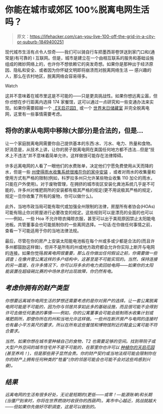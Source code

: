 # 你能在城市或郊区 100%脱离电网生活吗？

> 原文：<https://lifehacker.com/can-you-live-100-off-the-grid-in-a-city-or-suburb-1849400251>

现代城市生活有点令人惊奇——我们可以骑自行车把墨西哥卷饼送到家门口和(通常是)有可靠的 i 互联网。但是，城市是建立在一个由相互联系的服务和基础设施组成的微妙网络上的，也许你不想依赖它的突发奇想。如果你是那种出于经济原因、隐私和安全、或者因为你怀疑文明即将崩溃而对脱离网络生活 — 感兴趣的人，那么在农村地区，脱离网络会容易得多。

Watch

这并不意味着在城市里这是不可能的——只是更具挑战性。如果你想远离尘嚣，但你*也*想在步行距离内选择 174 家餐馆，这可以通过一点研究和一些变通办法来实现。如果你需要超越一个 [【天启花园】](https://lifehacker.com/how-much-garden-you-would-need-to-100-survive-on-1848829190) 或一个 [世界末日储藏室](https://lifehacker.com/how-to-stock-an-apocalypse-pantry-with-nutritious-food-1848873174) 并完全脱离电网，这里有一些事情需要考虑。

## 将你的家从电网中移除(大部分)是合法的，但是...

让一个家庭脱离电网需要你自己提供基本的东西:水、污水、电力、热量和食物。好消息是，从技术上讲，让你的房子脱离电网在美国任何地方都不违法...但是“技术上不违法”并不意味着简单允许。这样做很可能存在法律障碍。

许多远离电网的人看了一眼他们的水费账单，决定他们宁愿免费使用从天而降的水，但是一些 [州使得雨水收集系统很难在你的家中安装](https://www.energy.gov/eere/femp/rainwater-harvesting-regulations-map) ，或者对雨水的收集量和使用方式有严格的限制(例如，科罗拉多州只允许某些物业收集 110 加仑的雨水，只能在户外使用)。对于废物管理，在拥挤的城市街区安装化粪池系统几乎是不可能的，许多州对堆肥厕所的安装都有极其严格的规定(更不用说极其严格的规定，规定一旦你收集了所有的废物，你可以做什么)。

此外，当地市政当局可能有取代或加强全州限制的法律，房屋所有者协会(HOAs)可能有阻止你对房屋进行必要改变的规定。这些规则可以是漂亮的全面的也可以——例如，一些 Hoa 不允许晾衣绳晾衣服，甚至可以出于美观原因禁止太阳能电池板。共管董事会也可能抵制你的一些离网选择。一句话:在你做任何事情之前，查看一下可能适用于你的当地法律法规。

最后，尽管在你的房产上安装太阳能电池板在每个州或多或少都是合法的(而且许多州都鼓励这样做)，但并不是所有的州或地方政府都会允许你实际上断开与电网的连接。如果你觉得*脱离电网很重要，那么在你做出任何假设之前，你需要做一些调查；在像共管公寓这样的多户结构中，这甚至是不可能实现的。当然，保持连接的另一面是，在许多情况下，你可以将多余的电力卖回给电网——如果你的太阳能装置在超级碗比赛的中场休息时出现故障，你仍然有电。*

## *考虑你拥有的财产类型*

*你想要远离城市电网生活的梦想还需要考虑的是你对房产的选择。让一套公寓脱离电网可能是不可能的，因为你与邻居共享如此多的基础设施，而且很可能不会得到许可去做任何激进的事情——例如，你的公寓董事会可能会抵制雨水收集计划或堆肥厕所，即使你所在的州和当地允许这样做。一些州在断开房产与电网的连接时也有最小平方英尺的要求，所以在所有这些餐馆和博物馆附近的鞋盒公寓可能不符合要求。*

*当然，如果你想在城市里种植自己的食物，T2 也需要足够的空间。找到带院子或大型户外空间的城市住宅并不是不可能的，在那里你也许可以 [种植你的天启花园](https://lifehacker.com/how-much-garden-you-would-need-to-100-survive-on-1848829190) (甚至养鸡！)，但是那些房子显然会贵。你的财产契约或当地法规可能会限制你在你的财产上拥有任何种类的“牲畜”(你的邻居可能会也可能不会对这些鸡感到兴奋)。*

## *结果*

*远离电网的生活有很多好处，无论是短期的(更低——或零！—能源账单)和长期(当僵尸到来时，你将在世界燃烧时收获你的西葫芦)。离市中心越近，挑战就越大——但如果你先做好尽职调查，这是可以做到的。*